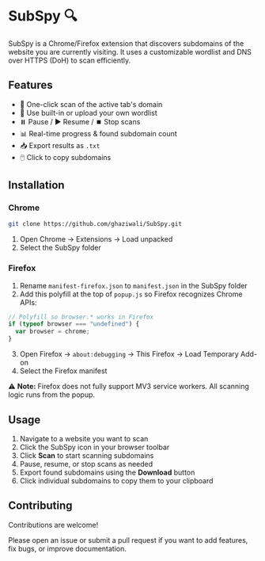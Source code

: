 # SubSpy 🔍


SubSpy is a Chrome/Firefox extension that discovers subdomains of the website you are currently visiting. It uses a customizable wordlist and DNS over HTTPS (DoH) to scan efficiently.

## Features

- 🚀 One-click scan of the active tab's domain  
- 📂 Use built-in or upload your own wordlist  
- ⏸️ Pause / ▶️ Resume / ⏹️ Stop scans  
- 📊 Real-time progress & found subdomain count  
- 📥 Export results as `.txt`  
- 🖱️ Click to copy subdomains  

## Installation

### Chrome

```bash
git clone https://github.com/ghaziwali/SubSpy.git
```

1. Open Chrome → Extensions → Load unpacked
2. Select the SubSpy folder

### Firefox

1. Rename `manifest-firefox.json` to `manifest.json` in the SubSpy folder
2. Add this polyfill at the top of `popup.js` so Firefox recognizes Chrome APIs:

```javascript
// Polyfill so browser.* works in Firefox
if (typeof browser === "undefined") {
  var browser = chrome;
}
```

3. Open Firefox → `about:debugging` → This Firefox → Load Temporary Add-on
4. Select the Firefox manifest

⚠️ **Note:** Firefox does not fully support MV3 service workers. All scanning logic runs from the popup.

## Usage

1. Navigate to a website you want to scan
2. Click the SubSpy icon in your browser toolbar
3. Click **Scan** to start scanning subdomains
4. Pause, resume, or stop scans as needed
5. Export found subdomains using the **Download** button
6. Click individual subdomains to copy them to your clipboard


## Contributing

Contributions are welcome!

Please open an issue or submit a pull request if you want to add features, fix bugs, or improve documentation.

